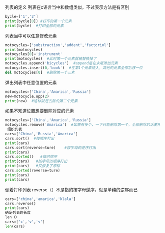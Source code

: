 列表的定义
列表在c语言当中和数组类似，不过表示方法是有区别
```python
bycle=['1','2']  
print(bycle[0]) #打印的第一个元素
print(bycle)  #打印全部的元素
```
列表当中可以任意修改元素
```python
motocycles=['substraction','addent','factoriol']
print(motocycles)
motocycles[0]='instrument'
print(motocycles)  #此时第一个元素就被替换掉了
motocycles.append('bicycles')  #append是在末尾添加元素
motocycles.insert(0,'book')  #在第1个元素插入，其他的元素全部后移一位
del motocycles[0]  #删除第一个元素
```
弹出列表中任意位置的元素
```python
motocycles=['China','Amarica','Russia']
new=motocycle.opp(2)
print(new)  #这样就是去除的第二个元素
```
如果不知道位置想要删除对应的元素
```python
motocycles=['China','Amarica','Russia']
motocycles.remove('Amarica')  #如果有多个，一下只能删除第一个，全部删除的话要用到循环
 组织列表
cars=['China','Russia','Amarica']
cars.sort()  #按顺序打出
print(cars)
cars.sort(reverse=ture)    #按字母的逆序打出
print(cars)
cars.sorted()   #临时排序
print(cars)   #按字母的顺序打出
print(cars)   #又恢复了原样
cars.sorted(reverse=ture)
print(cars)
print(cars)
```
倒着打印列表
reverse（）不是指的按字母逆序，就是单纯的逆序而已
```python
cars=['china','amarica','klala']
cars.reverse()
print(cars)
确定列表的长度
len（）
cars=['c','v','v']
len(cars)
```